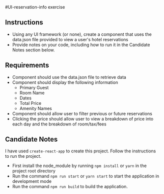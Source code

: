#UI-reservation-info exercise

## Instructions
* Using any UI framework (or none), create a component that uses the data.json file provided to view a user's hotel reservations
* Provide notes on your code, including how to run it in the Candidate Notes section below.

## Requirements
* Component should use the data.json file to retrieve data
* Component should display the following information
    * Primary Guest
    * Room Name
    * Dates
    * Total Price
    * Amenity Names
* Component should allow user to filter previous or future reservations
* Clicking the price should allow user to view a breakdown of price into each day and the breakdown of room/tax/fees

## Candidate Notes
I have used `create-react-app` to create this project. Follow the instructions to run the project.

* First install the node_module by running `npm install` or `yarn` in the project root directory
* Run the command `npm run start` or `yarn start` to start the application in development mode
* Run the command `npm run build` to build the application.

